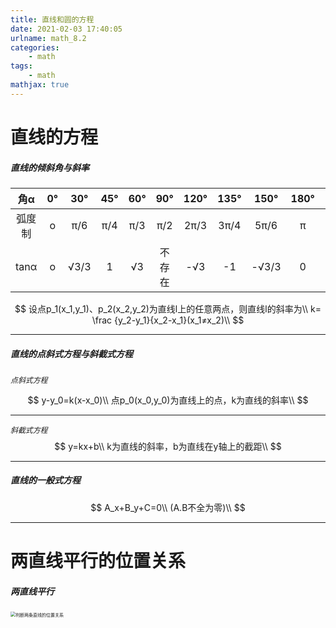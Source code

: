 ```yaml
---
title: 直线和圆的方程
date: 2021-02-03 17:40:05
urlname: math_8.2
categories: 
    - math
tags: 
    - math
mathjax: true
---
```


# 直线的方程

##### 直线的倾斜角与斜率

| 角α    | 0°   | 30°  | 45°  | 60°  |  90°   | 120° | 135° | 150°  | 180° |  270°  | 360° |
| :-----: | :---: | :---: | :---: | :---: | :----: | :--: | :--: | :---: | :--: | :----: | :--: |
| 弧度制 | o    | π/6  | π/4  | π/3  |  π/2   | 2π/3 | 3π/4 | 5π/6  |  π   |  3π/2  |  2π  |
| tanα   | o    | √3/3 | 1    | √3   | 不存在 | -√3  |  -1  | -√3/3 |  0   | 不存在 |  0   |



$$
设点p_1(x_1,y_1)、p_2(x_2,y_2)为直线l上的任意两点，则直线l的斜率为\\
k= \frac {y_2-y_1}{x_2-x_1}(x_1≠x_2)\\
$$

------



##### 直线的点斜式方程与斜截式方程

*<code>点斜式方程</code>*




$$
y-y_0=k(x-x_0)\\
点p_0(x_0,y_0)为直线上的点，k为直线的斜率\\
$$

------

*<code>斜截式方程</code>*
$$
y=kx+b\\
k为直线的斜率，b为直线在y轴上的截距\\
$$

------



##### 直线的一般式方程


$$
A_x+B_y+C=0\\
(A.B不全为零)\\
$$

------



# 两直线平行的位置关系

##### 两直线平行

<img src="https://magisk.zhoyolg.com/png/1.png" alt="判断两条直线的位置关系" style="zoom:50%;" /> 

